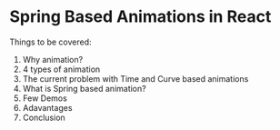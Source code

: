 # Spring Based Animations in React

Things to be covered:
1. Why animation?
2. 4 types of animation
3. The current problem with Time and Curve based animations
4. What is Spring based animation?
5. Few Demos
6. Adavantages
7. Conclusion
